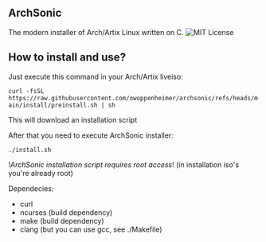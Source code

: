 ## ArchSonic

The modern installer of Arch/Artix Linux written on C.
![MIT License](LICENSE)

## How to install and use?

Just execute this command in your Arch/Artix liveiso:

`curl -fsSL https://raw.githubusercontent.com/owoppenheimer/archsonic/refs/heads/main/install/preinstall.sh | sh`

This will download an installation script


After that you need to execute ArchSonic installer:

`./install.sh`

!*ArchSonic installation script requires root access*! (in installation iso's you're already root)

Dependecies:
- curl
- ncurses (build dependency)
- make (build dependency)
- clang (but you can use gcc, see ./Makefile)
